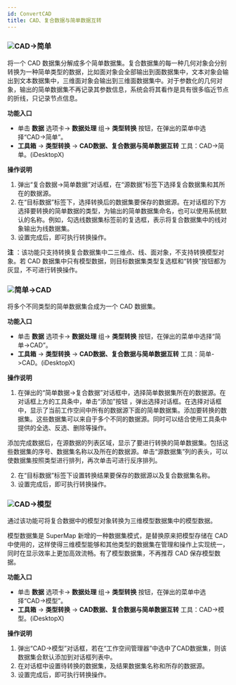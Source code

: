 ```yaml
---
id: ConvertCAD
title: CAD、复合数据与简单数据互转
---
```

### ![](../../img/read.gif)CAD->简单

将一个 CAD
数据集分解成多个简单数据集。复合数据集的每一种几何对象会分别转换为一种简单类型的数据，比如面对象会全部输出到面数据集中，文本对象会输出到文本数据集中，三维面对象会输出到三维面数据集中。对于参数化的几何对象，输出的简单数据集不再记录其参数信息，系统会将其看作是具有很多临近节点的折线，只记录节点信息。

**功能入口**

  * 单击 **数据** 选项卡-> **数据处理** 组-> **类型转换** 按钮，在弹出的菜单中选择“CAD->简单”。
  * **工具箱** -> **类型转换** -> **CAD数据、复合数据与简单数据互转** 工具：CAD->简单。(iDesktopX) 

**操作说明**

  1. 弹出“复合数据->简单数据”对话框，在“源数据”标签下选择复合数据集和其所在的数据源。
  2. 在“目标数据”标签下，选择转换后的数据集要保存的数据源。在对话框的下方选择要转换的简单数据的类型，为输出的简单数据集命名，也可以使用系统默认的名称。例如，勾选线数据集标签前的复选框，表示将复合数据集中的线对象输出为线数据集。
  3. 设置完成后，即可执行转换操作。

**注** ：该功能只支持转换复合数据集中二三维点、线、面对象，不支持转换模型对象。若 CAD
数据集中只有模型数据，则目标数据集类型复选框和“转换”按钮都为灰显，不可进行转换操作。

### ![](../../img/read.gif)简单->CAD

将多个不同类型的简单数据集合成为一个 CAD 数据集。

**功能入口**

  * 单击 **数据** 选项卡-> **数据处理** 组-> **类型转换** 按钮，在弹出的菜单中选择“简单->CAD”。
  * **工具箱** -> **类型转换** -> **CAD数据、复合数据与简单数据互转** 工具：简单->CAD。(iDesktopX) 

**操作说明**

  1. 在弹出的“简单数据->复合数据”对话框中，选择简单数据集所在的数据源。在对话框上方的工具条中，单击“添加”按钮 ，弹出选择对话框。在选择对话框中，显示了当前工作空间中所有的数据源下面的简单数据集。添加要转换的数据集。这些数据集可以来自于多个不同的数据源。同时可以结合使用工具条中提供的全选、反选、删除等操作。 

添加完成数据后，在源数据的列表区域，显示了要进行转换的简单数据集。包括这些数据集的序号、数据集名称以及所在的数据源。单击“源数据集”列的表头，可以使数据集按照类型进行排列，再次单击可进行反序排列。

  2. 在“目标数据”标签下设置转换结果要保存的数据源以及复合数据集名称。
  3. 设置完成后，即可执行转换操作。

### ![](../../img/read.gif)CAD->模型

通过该功能可将复合数据中的模型对象转换为三维模型数据集中的模型数据。

模型数据集是 SuperMap 新增的一种数据集模式，是替换原来把模型存储在 CAD
中使用的，这样使得三维模型能够和其他类型的数据集在管理和操作上实现统一，同时在显示效率上更加高效流畅。有了模型数据集，不再推荐 CAD 保存模型数据。

**功能入口**

  * 单击 **数据** 选项卡-> **数据处理** 组-> **类型转换** 按钮，在弹出的菜单中选择“CAD->模型”。
  * **工具箱** -> **类型转换** -> **CAD数据、复合数据与简单数据互转** 工具：CAD->模型。(iDesktopX) 

**操作说明**

  1. 弹出“CAD->模型”对话框，若在“工作空间管理器”中选中了CAD数据集，则该数据集会默认添加到对话框列表中。
  2. 在对话框中设置待转换的数据集，及结果数据集名称和所存的数据源。
  3. 设置完成后，即可执行转换操作。


